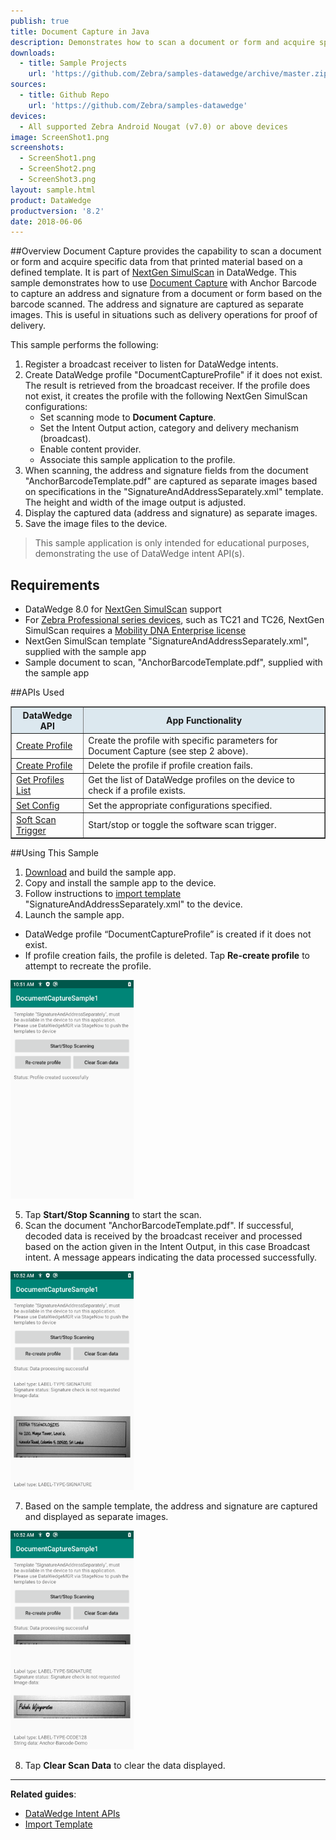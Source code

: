 ```yaml
---
publish: true
title: Document Capture in Java
description: Demonstrates how to scan a document or form and acquire specific data from that printed material based on a defined template.  
downloads:
  - title: Sample Projects
    url: 'https://github.com/Zebra/samples-datawedge/archive/master.zip'
sources:
  - title: Github Repo
    url: 'https://github.com/Zebra/samples-datawedge'
devices:
  - All supported Zebra Android Nougat (v7.0) or above devices
image: ScreenShot1.png
screenshots:
  - ScreenShot1.png
  - ScreenShot2.png
  - ScreenShot3.png
layout: sample.html
product: DataWedge
productversion: '8.2'
date: 2018-06-06
---
```


##Overview 
Document Capture provides the capability to scan a document or form and acquire specific data from that printed material based on a defined template. It is part of [NextGen SimulScan](../../input/barcode/#nextgensimulscanconfiguration) in DataWedge. This sample demonstrates how to use [Document Capture](../../input/barcode/#documentselectiondocumentcapture) with Anchor Barcode to capture an address and signature from a document or form based on the barcode scanned. The address and signature are captured as separate images. This is useful in situations such as delivery operations for proof of delivery.

This sample performs the following:
1. Register a broadcast receiver to listen for DataWedge intents.
2. Create DataWedge profile "DocumentCaptureProfile" if it does not exist. The result is retrieved from the broadcast receiver. If the profile does not exist, it creates the profile with the following NextGen SimulScan configurations:
    * Set scanning mode to **Document Capture**.
    * Set the Intent Output action, category and delivery mechanism (broadcast). 
    * Enable content provider.
    * Associate this sample application to the profile.
3. When scanning, the address and signature fields from the document "AnchorBarcodeTemplate.pdf" are captured as separate images based on specifications in the "SignatureAndAddressSeparately.xml" template. The height and width of the image output is adjusted.
4. Display the captured data (address and signature) as separate images. 
5. Save the image files to the device.

> This sample application is only intended for educational purposes, demonstrating the use of DataWedge intent API(s). 

## Requirements
* DataWedge 8.0 for [NextGen SimulScan](../../input/barcode/#nextgensimulscanconfiguration) support
* For [Zebra Professional series devices](/licensing/about/#zebraprofessionalseriesdevices), such as TC21 and TC26, NextGen SimulScan requires a [Mobility DNA Enterprise license](/licensing)
* NextGen SimulScan template "SignatureAndAddressSeparately.xml", supplied with the sample app
* Sample document to scan, "AnchorBarcodeTemplate.pdf", supplied with the sample app

##APIs Used

<table class="facelift" style="width:100%" border="1" padding="5px">
  <tr bgcolor="#dce8ef">
    <th>DataWedge API</th>
    <th>App Functionality</th>
  </tr>

  <tr>
    <td><a href="../../api/createprofile/">Create Profile</a></td>
    <td>Create the profile with specific parameters for Document Capture (see step 2 above).</td>
  </tr>

  <tr>
    <td><a href="../../api/deleteprofile/">Create Profile</a></td>
    <td>Delete the profile if profile creation fails.</td>
  </tr>

  <tr>
    <td><a href="../../api/getprofileslist/">Get Profiles List</a></td>
    <td>Get the list of DataWedge profiles on the device to check if a profile exists.</td>
  </tr>

  <tr>
    <td><a href="../../api/setconfig/">Set Config</a></td>
    <td>Set the appropriate configurations specified.</td>
  </tr>

  <tr>
    <td><a href="../../api/softscantrigger/">Soft Scan Trigger</a></td>
    <td>Start/stop or toggle the software scan trigger.</td>
  </tr>

</table>

##Using This Sample
1. [Download](https://github.com/Zebra/samples-datawedge) and build the sample app.
2. Copy and install the sample app to the device.
3. Follow instructions to [import template](../../admin/#importnextgensimulscantemplates) "SignatureAndAddressSeparately.xml" to the device.
4. Launch the sample app. 
* DataWedge profile “DocumentCaptureProfile” is created if it does not exist. 
* If profile creation fails, the profile is deleted. Tap **Re-create profile** to attempt to recreate the profile.
<img style="height:350px" src="ScreenShot1.png"/> 

5. Tap **Start/Stop Scanning** to start the scan. 
6. Scan the document "AnchorBarcodeTemplate.pdf". If successful, decoded data is received by the broadcast receiver and processed based on the action given in the Intent Output, in this case Broadcast intent. A message appears indicating the data processed successfully.
<img style="height:350px" src="ScreenShot2.png"/> 

7. Based on the sample template, the address and signature are captured and displayed as separate images.
<img style="height:350px" src="ScreenShot3.png"/> 

8. Tap **Clear Scan Data** to clear the data displayed.

-----

**Related guides**:

* [DataWedge Intent APIs](../../api) 
* [Import Template](../../admin/#importnextgensimulscantemplates)











